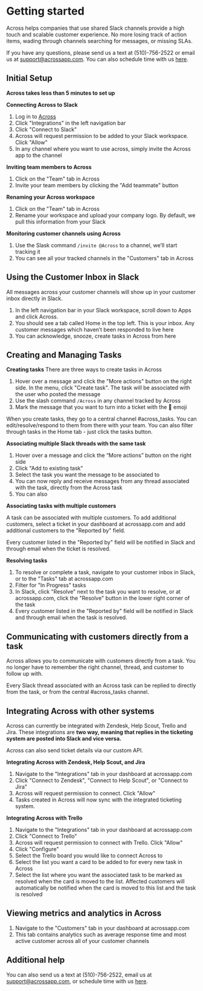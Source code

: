 
# Getting started

Across helps companies that use shared Slack channels provide a high touch and scalable customer experience. No more losing track of action items, wading through channels searching for messages, or missing SLAs.

If you have any questions, please send us a text at (510)-756-2522 or email us at support@acrossapp.com. You can also schedule time with us [here](https://meetings.hubspot.com/kunal14/across).

## Initial Setup

**Across takes less than 5 minutes to set up**

**Connecting Across to Slack**
 1. Log in to [Across](https://acrossapp.com/login)
 2. Click "Integrations" in the left navigation bar
 3. Click "Connect to Slack"
 4. Across will request permission to be added to your Slack workspace. Click "Allow"
 5. In any channel where you want to use across, simply invite the Across app to the channel

**Inviting team members to Across**
 1. Click on the "Team" tab in Across
 2. Invite your team members by clicking the "Add teammate" button

**Renaming your Across workspace**
 1. Click on the "Team" tab in Across
 2. Rename your workspace and upload your company logo. By default, we pull this information from your Slack

**Monitoring customer channels using Across**

 1.  Use the Slask command `/invite @Across` to a channel, we’ll start tracking it
 2. You can see all your tracked channels in the "Customers" tab in Across


## Using the Customer Inbox in Slack
All messages across your customer channels will show up in your customer inbox directly in Slack.

1.  In the left navigation bar in your Slack workspace, scroll down to Apps and click Across. 
2. You should see a tab called Home in the top left. This is your inbox. Any customer messages which haven’t been responded to live here
3. You can acknowledge, snooze, create tasks in Across from here

## Creating and Managing Tasks

**Creating tasks**
There are three ways to create tasks in Across
 1. Hover over a message and click the "More actions" button on the right side. In the menu, click "Create task". The task will be associated with the user who posted the message
 2. Use the slash command `/Across` in any channel tracked by Across
 3. Mark the message that you want to turn into a ticket with the 🎫 emoji

When you create tasks, they go to a central channel #across_tasks. You can edit/resolve/respond to them from there with your team. You can also filter through tasks in the Home tab - just click the tasks button.

**Associating multiple Slack threads with the same task**
 1. Hover over a message and click the “More actions” button on the right side
 2. Click "Add to existing task"
 3. Select the task you want the message to be associated to
 4. You can now reply and receive messages from any thread associated with the task, directly from the Across task
 5. You can also 

**Associating tasks with multiple customers**

A task can be associated with multiple customers. To add additional customers, select a ticket in your dashboard at acrossapp.com and add additional customers to the "Reported by" field.

Every customer listed in the "Reported by" field will be notified in Slack and through email when the ticket is resolved.

**Resolving tasks**
1. To resolve or complete a task, navigate to your customer inbox in Slack, or to the "Tasks" tab at acrossapp.com
2. Filter for "In Progress" tasks 
3. In Slack, click "Resolve" next to the task you want to resolve, or at acrossapp.com, click the "Resolve" button in the lower right corner of the task
5. Every customer listed in the "Reported by" field will be notified in Slack and through email when the task is resolved.

## Communicating with customers directly from a task

Across allows you to communicate with customers directly from a task. You no longer have to remember the right channel, thread, and customer to follow up with.

Every Slack thread associated with an Across task can be replied to directly from the task, or from the central #across_tasks channel.

## Integrating Across with other systems

Across can currently be integrated with Zendesk, Help Scout, Trello and Jira. These integrations are **two way, meaning that replies in the ticketing system are posted into Slack and vice versa.**

Across can also send ticket details via our custom API.

**Integrating Across with Zendesk, Help Scout, and Jira**
1. Navigate to the "Integrations" tab in your dashboard at acrossapp.com
2. Click "Connect to Zendesk", "Connect to Help Scout", or "Connect to Jira"
3. Across will request permission to connect. Click "Allow"
4. Tasks created in Across will now sync with the integrated ticketing system.

**Integrating Across with Trello**

1. Navigate to the "Integrations" tab in your dashboard at acrossapp.com
2. Click "Connect to Trello"
3. Across will request permission to connect with Trello. Click "Allow"
4. Click "Configure"
5. Select the Trello board you would like to connect Across to
6. Select the list you want a card to be added to for every new task in Across
7. Select the list where you want the associated task to be marked as resolved when the card is moved to the list. Affected customers will automatically be notified when the card is moved to this list and the task is resolved 

## Viewing metrics and analytics in Across

1. Navigate to the "Customers" tab in your dashboard at acrossapp.com
2. This tab contains analytics such as average response time and most active customer across all of your customer channels

## Additional help

You can also send us a text at (510)-756-2522, email us at support@acrossapp.com, or schedule time with us [here](https://meetings.hubspot.com/kunal14/across).
